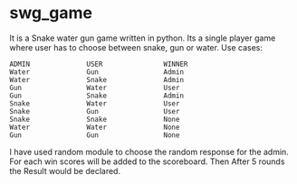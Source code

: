 # swg_game
It is a Snake water gun game written in python.
Its a single player game where user has to choose between snake, gun or water.
Use cases:

    ADMIN              USER               WINNER
    Water              Gun                Admin   
    Water              Snake              Admin
    Gun                Water              User
    Gun                Snake              Admin
    Snake              Water              User
    Snake              Gun                User
    Snake              Snake              None
    Water              Water              None
    Gun                Gun                None
    
I have used random module to choose the random response for the admin.    
For each win scores will be added to the scoreboard.
Then After 5 rounds the Result would be declared.
